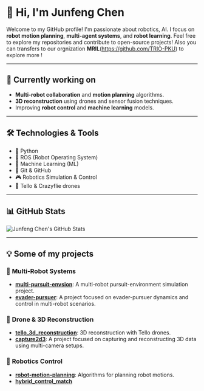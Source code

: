 # 👋 Hi, I'm Junfeng Chen

Welcome to my GitHub profile! I'm passionate about robotics, AI. I focus on **robot motion planning**, **multi-agent systems**, and **robot learning**. Feel free to explore my repositories and contribute to open-source projects! Also you can transfers to our orgnization **MRIL**(https://github.com/TRIO-PKU)  to explore more !

---

## 🌱 Currently working on
- **Multi-robot collaboration** and **motion planning** algorithms.
- **3D reconstruction** using drones and sensor fusion techniques.
- Improving **robot control** and **machine learning** models.

---

## 🛠️ Technologies & Tools
- 🐍 Python
- 🤖 ROS (Robot Operating System)
- 🧠 Machine Learning (ML)
- 🔧 Git & GitHub
- 🎮 Robotics Simulation & Control
- 🚁 Tello & Crazyflie drones

---

## 📊 GitHub Stats

![Junfeng Chen's GitHub Stats](https://github-readme-stats.vercel.app/api?username=JunfengChen-robotics&show_icons=true&hide_title=true&count_private=true&hide=prs&theme=radical)

---

## 💡 Some of my projects

### 🧩 **Multi-Robot Systems**
- **[multi-pursuit-envsion](https://github.com/JunfengChen-robotics/multi-pursuit-envsion)**: A multi-robot pursuit-environment simulation project.
- **[evader-pursuer](https://github.com/JunfengChen-robotics/evader-pursuer)**: A project focused on evader-pursuer dynamics and control in multi-robot scenarios.

### 🚀 **Drone & 3D Reconstruction**
- **[tello_3d_reconstruction](https://github.com/JunfengChen-robotics/tello_3d_reconstruction)**: 3D reconstruction with Tello drones.
- **[capture2d3](https://github.com/JunfengChen-robotics/capture2d3)**: A project focused on capturing and reconstructing 3D data using multi-camera setups.

### 🤖 **Robotics Control**
- **[robot-motion-planning](https://github.com/JunfengChen-robotics/robot-motion-planning)**: Algorithms for planning robot motions.
- **[hybrid_control_match](https://github.com/JunfengChen-robotics/hybr)**
